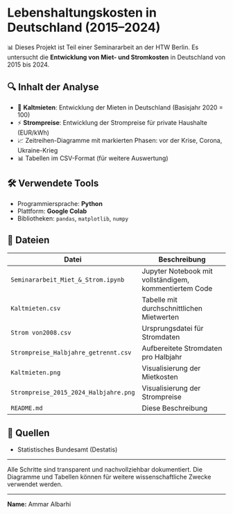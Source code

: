 # Lebenshaltungskosten in Deutschland (2015–2024)

📊 Dieses Projekt ist Teil einer Seminararbeit an der HTW Berlin. Es untersucht die **Entwicklung von Miet- und Stromkosten** in Deutschland von 2015 bis 2024.

## 🔍 Inhalt der Analyse

- 📁 **Kaltmieten**: Entwicklung der Mieten in Deutschland (Basisjahr 2020 = 100)
- ⚡ **Strompreise**: Entwicklung der Strompreise für private Haushalte (EUR/kWh)
- 📈 Zeitreihen-Diagramme mit markierten Phasen: vor der Krise, Corona, Ukraine-Krieg
- 📊 Tabellen im CSV-Format (für weitere Auswertung)

## 🛠️ Verwendete Tools

- Programmiersprache: **Python**
- Plattform: **Google Colab**
- Bibliotheken: `pandas`, `matplotlib`, `numpy`

## 📂 Dateien

| Datei | Beschreibung |
|-------|--------------|
| `Seminararbeit_Miet_&_Strom.ipynb` | Jupyter Notebook mit vollständigem, kommentiertem Code |
| `Kaltmieten.csv` | Tabelle mit durchschnittlichen Mietwerten |
| `Strom von2008.csv` | Ursprungsdatei für Stromdaten |
| `Strompreise_Halbjahre_getrennt.csv` | Aufbereitete Stromdaten pro Halbjahr |
| `Kaltmieten.png` | Visualisierung der Mietkosten |
| `Strompreise_2015_2024_Halbjahre.png` | Visualisierung der Strompreise |
| `README.md` | Diese Beschreibung |

## 📎 Quellen
- Statistisches Bundesamt (Destatis)

---

Alle Schritte sind transparent und nachvollziehbar dokumentiert. Die Diagramme und Tabellen können für weitere wissenschaftliche Zwecke verwendet werden.

---
**Name:** Ammar Albarhi  

